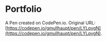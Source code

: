 # Portfolio

A Pen created on CodePen.io. Original URL: [https://codepen.io/gmullhaupt/pen/LYLqvgN](https://codepen.io/gmullhaupt/pen/LYLqvgN).


